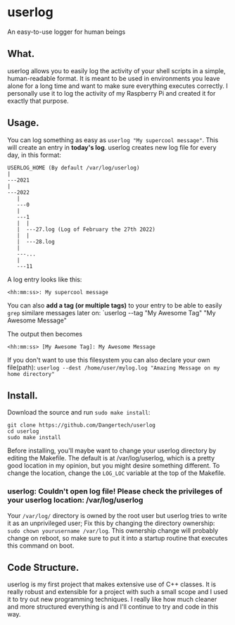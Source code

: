 # userlog
An easy-to-use logger for human beings

## What.
userlog allows you to easily log the activity of your shell scripts in a
simple, human-readable format. It is meant to be used in environments you
leave alone for a long time and want to make sure everything executes correctly.
I personally use it to log the activity of my Raspberry Pi and created it for
exactly that purpose.

## Usage.

You can log something as easy as `userlog "My supercool message"`. This will
create an entry in **today's log**. userlog creates new log file for every
day, in this format:

	USERLOG_HOME (By default /var/log/userlog)
	|
	---2021
	|
	---2022
	   |
	   ---0
	   |
	   ---1
	   |  |
	   |  ---27.log (Log of February the 27th 2022)
	   |  |
	   |  ---28.log
	   |
	   ---...
	   |
	   ---11

A log entry looks like this:

	<hh:mm:ss>: My supercool message

You can also **add a tag (or multiple tags)** to your entry to be able to easily `grep` similare messages
later on: `userlog --tag "My Awesome Tag" "My Awesome Message"

The output then becomes

	<hh:mm:ss> [My Awesome Tag]: My Awesome Message

If you don't want to use this filesystem you can also declare your own file(path):
`userlog --dest /home/user/mylog.log "Amazing Message on my home directory"`

## Install.

Download the source and run `sudo make install`:

	git clone https://github.com/Dangertech/userlog
	cd userlog
	sudo make install

Before installing, you'll maybe want to change your userlog directory by editing the Makefile.
The default is at /var/log/userlog, which is a pretty good location in my opinion, but you
might desire something different. To change the location, change the `LOG_LOC` variable
at the top of the Makefile.

### userlog: Couldn't open log file! Please check the privileges of your userlog location: /var/log/userlog

Your `/var/log/` directory is owned by the root user but userlog tries to write it as an unprivileged user;
Fix this by changing the directory ownership: `sudo chown yourusername /var/log`. This ownership change
will probably change on reboot, so make sure to put it into a startup routine that executes this command on boot.

## Code Structure.

userlog is my first project that makes extensive use of C++ classes. It is really robust and extensible for
a project with such a small scope and I used it to try out new programming techniques. I really like how
much cleaner and more structured everything is and I'll continue to try and code in this way.

